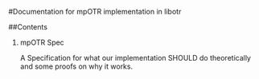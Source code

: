 #Documentation for mpOTR implementation in libotr

##Contents

1. mpOTR Spec

   A Specification for what our implementation SHOULD do theoretically and some
   proofs on why it works.


